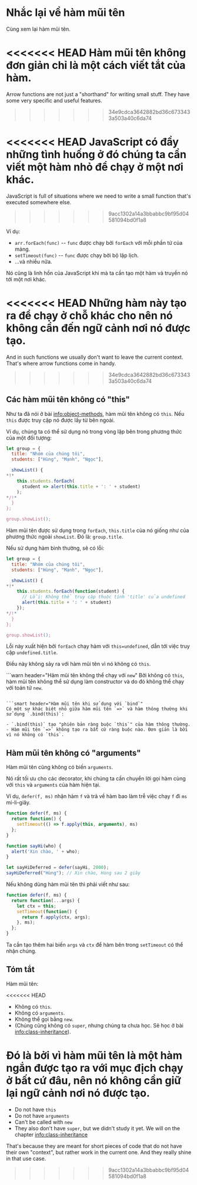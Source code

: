 # Nhắc lại về hàm mũi tên

Cùng xem lại hàm mũi tên.

<<<<<<< HEAD
Hàm mũi tên không đơn giản chỉ là một cách viết tắt của hàm.
=======
Arrow functions are not just a "shorthand" for writing small stuff. They have some very specific and useful features.
>>>>>>> 34e9cdca3642882bd36c6733433a503a40c6da74

<<<<<<< HEAD
JavaScript có đầy những tình huống ở đó chúng ta cần viết một hàm nhỏ để chạy ở một nơi khác.
=======
JavaScript is full of situations where we need to write a small function that's executed somewhere else.
>>>>>>> 9acc1302a14a3bbabbc9bf95d04581094bd0f1a8

Ví dụ:

- `arr.forEach(func)` -- `func` được chạy bởi `forEach` với mỗi phần tử của mảng.
- `setTimeout(func)` -- `func` được chạy bởi bộ lập lịch.
- ...và nhiều nữa.

Nó cũng là linh hồn của JavaScript khi mà ta cần tạo một hàm và truyền nó tới một nơi khác.

<<<<<<< HEAD
Những hàm này tạo ra để chạy ở chỗ khác cho nên nó không cần đến ngữ cảnh nơi nó được tạo.
=======
And in such functions we usually don't want to leave the current context. That's where arrow functions come in handy.
>>>>>>> 34e9cdca3642882bd36c6733433a503a40c6da74

## Các hàm mũi tên không có "this"

Như ta đã nói ở bài <info:object-methods>, hàm mũi tên không có `this`. Nếu `this` được truy cập nó được lấy từ bên ngoài.

Ví dụ, chúng ta có thể sử dụng nó trong vòng lặp bên trong phương thức của một đối tượng:

```js run
let group = {
  title: "Nhóm của chúng tôi",
  students: ["Hùng", "Mạnh", "Ngọc"],

  showList() {
*!*
    this.students.forEach(
      student => alert(this.title + ': ' + student)
    );
*/!*
  }
};

group.showList();
```

Hàm mũi tên được sử dụng trong `forEach`, `this.title` của nó giống như của phương thức ngoài `showList`. Đó là: `group.title`.

Nếu sử dụng hàm bình thường, sẽ có lỗi:

```js run
let group = {
  title: "Nhóm của chúng tôi",
  students: ["Hùng", "Mạnh", "Ngọc"],

  showList() {
*!*
    this.students.forEach(function(student) {
      // Lỗi: Không thể truy cập thuộc tính 'title' của undefined
      alert(this.title + ': ' + student)
    });
*/!*
  }
};

group.showList();
```

Lỗi này xuất hiện bởi `forEach` chạy hàm với `this=undefined`, dẫn tới việc truy cập `undefined.title`.

Điều này không sảy ra với hàm mũi tên vì nó không có `this`.

```warn header="Hãm mũi tên không thể chạy với `new`"
Bởi không có `this`, hàm mũi tên không thể sử dụng làm constructor và do đó không thể chạy với toán tử `new`.
```

```smart header="Hàm mũi tên khi sử dụng với `bind`"
Có một sự khác biệt nhỏ giữa hàm mũi tên `=>` và hàm thông thường khi sử dụng `.bind(this)`:

- `.bind(this)` tạo "phiên bản ràng buộc `this`" của hàm thông thường.
- Hàm mũi tên `=>` không tạo ra bất cứ ràng buộc nào. Đơn giản là bởi vì nó không có `this`.
```

## Hàm mũi tên không có "arguments"

Hàm mũi tên cũng không có biến `arguments`.

Nó rất tối ưu cho các decorator, khi chúng ta cần chuyển lời gọi hàm cùng với `this` và `arguments` của hàm hiện tại.

Ví dụ, `defer(f, ms)` nhận hàm `f` và trả về hàm bao làm trễ việc chạy `f` đi `ms` mi-li-giây.

```js run
function defer(f, ms) {
  return function() {
    setTimeout(() => f.apply(this, arguments), ms)
  };
}

function sayHi(who) {
  alert('Xin chào, ' + who);
}

let sayHiDeferred = defer(sayHi, 2000);
sayHiDeferred("Hùng"); // Xin chào, Hùng sau 2 giây
```

Nếu không dùng hàm mũi tên thì phải viết như sau:

```js
function defer(f, ms) {
  return function(...args) {
    let ctx = this;
    setTimeout(function() {
      return f.apply(ctx, args);
    }, ms);
  };
}
```

Ta cần tạo thêm hai biến `args` và `ctx` để hàm bên trong `setTimeout` có thể nhận chúng.

## Tóm tắt

Hàm mũi tên:

<<<<<<< HEAD
- Không có `this`.
- Không có `arguments`.
- Không thể gọi bằng `new`.
- (Chúng cũng không có `super`, nhưng chúng ta chưa học. Sẽ học ở bài <info:class-inheritance>).

Đó là bởi vì hàm mũi tên là một hàm ngắn được tạo ra với mục địch chạy ở bất cứ đâu, nên nó không cần giữ lại ngữ cảnh nơi nó được tạo.
=======
- Do not have `this`
- Do not have `arguments`
- Can't be called with `new`
- They also don't have `super`, but we didn't study it yet. We will on the chapter <info:class-inheritance>

That's because they are meant for short pieces of code that do not have their own "context", but rather work in the current one. And they really shine in that use case.
>>>>>>> 9acc1302a14a3bbabbc9bf95d04581094bd0f1a8
